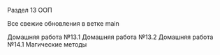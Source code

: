 Раздел 13 ООП

Все свежие обновления в ветке main

Домашняя работа №13.1
Домашняя работа №13.2
Домашняя работа №14.1 Магические методы